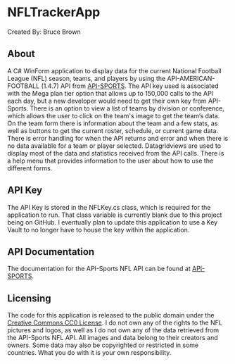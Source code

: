 # NFLTrackerApp
Created By: Bruce Brown

## About

A C# WinForm application to display data for the current National Football League (NFL) season, teams, and players by using the API-AMERICAN-FOOTBALL (1.4.7) API from [API-SPORTS](https://v1.american-football.api-sports.io). The API key used is associated with the Mega plan tier option that allows up to 150,000 calls to the API each day, but a new developer would need to get their own key from API-Sports. There is an option to view a list of teams by division or conference, which allows the user to click on the team's image to get the team’s data. On the team form there is information about the team and a few stats, as well as buttons to get the current roster, schedule, or current game data. There is error handling for when the API returns and error and when there is no data available for a team or player selected. Datagridviews are used to display most of the data and statistics received from the API calls. There is a help menu that provides information to the user about how to use the different forms.

## API Key

The API Key is stored in the NFLKey.cs class, which is required for the application to run. That class variable is currently blank due to this project being on GitHub. I eventually plan to update this application to use a Key Vault to no longer have to house the key within the application.

## API Documentation
The documentation for the API-Sports NFL API can be found at [API-SPORTS](https://api-sports.io/documentation/nfl/v1).

## Licensing
The code for this application is released to the public domain under the [Creative Commons CC0 License](https://creativecommons.org/publicdomain/zero/1.0/). I do not own any of the rights to the NFL pictures and logos, as well as I do not own any of the data retrieved from the API-Sports NFL API. All images and data belong to their creators and owners. Some data may also be copyrighted or restricted in some countries. What you do with it is your own responsibility.
